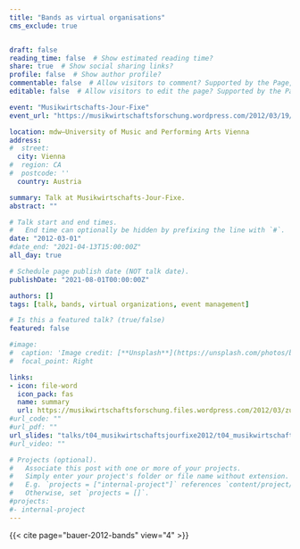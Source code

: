 ```yaml
---
title: "Bands as virtual organisations"
cms_exclude: true


draft: false
reading_time: false  # Show estimated reading time?
share: true  # Show social sharing links?
profile: false  # Show author profile?
commentable: false  # Allow visitors to comment? Supported by the Page, Post, and Docs content types.
editable: false  # Allow visitors to edit the page? Supported by the Page, Post, and Docs content types.

event: "Musikwirtschafts-Jour-Fixe"
event_url: "https://musikwirtschaftsforschung.wordpress.com/2012/03/19/bands-as-virtual-organisations-zusammenfassung-des-musikwirtschafts-jour-fixe-vom-14-marz-2012/"

location: mdw—University of Music and Performing Arts Vienna
address:
#  street: 
  city: Vienna
#  region: CA
#  postcode: ''
  country: Austria

summary: Talk at Musikwirtschafts-Jour-Fixe.
abstract: ""

# Talk start and end times.
#   End time can optionally be hidden by prefixing the line with `#`.
date: "2012-03-01"
#date_end: "2021-04-13T15:00:00Z"
all_day: true

# Schedule page publish date (NOT talk date).
publishDate: "2021-08-01T00:00:00Z"

authors: []
tags: [talk, bands, virtual organizations, event management]

# Is this a featured talk? (true/false)
featured: false

#image:
#  caption: 'Image credit: [**Unsplash**](https://unsplash.com/photos/bzdhc5b3Bxs)'
#  focal_point: Right

links:
- icon: file-word
  icon_pack: fas
  name: summary
  url: https://musikwirtschaftsforschung.files.wordpress.com/2012/03/zusammenfassung_bands_as_virtual_organisations.doc
#url_code: ""
#url_pdf: ""
url_slides: "talks/t04_musikwirtschaftsjourfixe2012/t04_musikwirtschaftsjourfixe2012_slides.pdf"
#url_video: ""

# Projects (optional).
#   Associate this post with one or more of your projects.
#   Simply enter your project's folder or file name without extension.
#   E.g. `projects = ["internal-project"]` references `content/project/deep-learning/index.md`.
#   Otherwise, set `projects = []`.
#projects:
#- internal-project
---
```


{{< cite page="bauer-2012-bands" view="4" >}}
